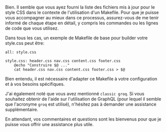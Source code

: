 Bien. Il semble que vous ayez fourni la liste des fichiers mis à jour pour le style CSS dans le contexte de l'utilisation d'un Makefile. Pour que je puisse vous accompagner au mieux dans ce processus, assurez-vous de me tenir informé de chaque étape en détail, y compris les commandes ou les lignes de code que vous utilisez.

Dans tous les cas, un exemple de Makefile de base pour builder votre style.css peut être:

	all: style.css

	style.css: header.css nav.css content.css footer.css
		@echo "Construire $@ ..."
		cat header.css nav.css content.css footer.css > $@

Bien entendu, il est nécessaire d'adapter ce Makefile à votre configuration et à vos besoins spécifiques.

J'ai également noté que vous avez mentionné `classic groq`. Si vous souhaitez obtenir de l'aide sur l'utilisation de GraphQL (pour lequel il semble que l'acronyme `groq` est utilisé), n'hésitez pas à demander une assistance supplémentaire.

En attendant, vos commentaires et questions sont les bienvenus pour que je puisse vous offrir une assistance plus utile.